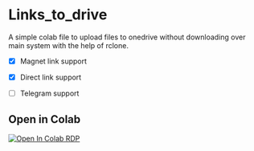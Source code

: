 # Links_to_drive
A simple colab file to upload files to onedrive without downloading over main system with the help of rclone.

- [x] Magnet link support
- [x] Direct link support
- [ ] Telegram support


## Open in Colab
[![Open In Colab RDP](https://colab.research.google.com/assets/colab-badge.svg)](https://colab.research.google.com/drive/14FdKgxSAm_hs5SohT2hPQ2KcBtbNrQAj?usp=sharing)
